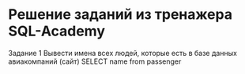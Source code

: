 # Решение заданий из тренажера SQL-Academy
Задание 1
Вывести имена всех людей, которые есть в базе данных авиакомпаний (сайт)
SELECT name
from passenger
